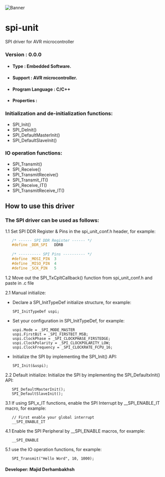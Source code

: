 ![Banner](https://lh3.googleusercontent.com/ZUWIaJnrcU2xYfuWUvNt_VumYYULsSIH37L-MN4tRljDgxtnIz64br_iZC7FMQrquWeWnaKtcIClsw=w958-h965)

# spi-unit
SPI driver for AVR microcontroller

### Version : 0.0.0

- #### Type : Embedded Software.

- #### Support : AVR microcontroller.

- #### Program Language : C/C++

- #### Properties :

### Initialization and de-initialization functions:
- SPI_Init()
- SPI_DeInit()
- SPI_DefaultMasterInit()
- SPI_DefaultSlaveInit()

### IO operation functions:
- SPI_Transmit()
- SPI_Receive()
- SPI_TransmitReceive()
- SPI_Transmit_IT()
- SPI_Receive_IT()
- SPI_TransmitReceive_IT()

## How to use this driver

### The SPI driver can be used as follows:
1.1  Set SPI DDR Register & Pins in the spi_unit_conf.h header, for example:  
```c++
   /* ------ SPI DDR Register ------ */
   #define _DDR_SPI   DDRB  
   
   /* ---------- SPI Pins ---------- */  
   #define _MOSI_PIN  3  
   #define _MISO_PIN  4  
   #define _SCK_PIN   5  
```
1.2  Move out the SPI_TxCpltCallback() function from spi_unit_conf.h and paste in .c file
       
2.1  Manual initialize:  
-  Declare a SPI_InitTypeDef initialize structure, for example:  

       SPI_InitTypeDef uspi;
       
-  Set your configuration in SPI_InitTypeDef, for example:

       uspi.Mode = _SPI_MODE_MASTER  
       uspi.FirstBit = _SPI_FIRSTBIT_MSB;  
       uspi.ClockPhase = _SPI_CLOCKPHASE_FIRSTEDGE;  
       uspi.ClockPolarity = _SPI_CLOCKPOLARITY_LOW;  
       uspi.ClockFrequency = _SPI_CLOCKRATE_FCPU_16;  

-  Initialize the SPI by implementing the SPI_Init() API:  

       SPI_Init(&uspi);

2.2  Default initialize: Initialize the SPI by implementing the SPI_DefaultxInit() API:
      
       SPI_DefaultMasterInit();   
       SPI_DefaultSlaveInit(); 
 
3.1  If using SPI_x_IT functions, enable the SPI Interrupt by __SPI_ENABLE_IT macro, for example:  
          
       // First enable your global interrupt   
       __SPI_ENABLE_IT

4.1  Enable the SPI Peripheral by __SPI_ENABLE macros, for example:  
     
       __SPI_ENABLE

5.1  use the IO operation functions, for example:  

       SPI_Transmit("Hello Word", 10, 1000);  

#### Developer: Majid Derhambakhsh
